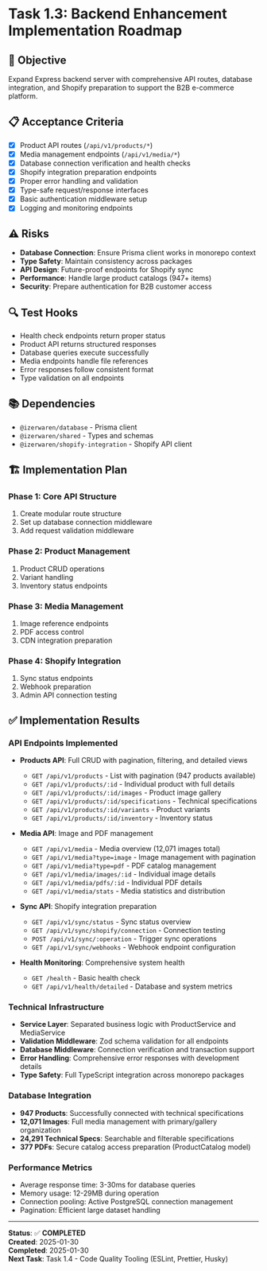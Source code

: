 # Task 1.3: Backend Enhancement Implementation Roadmap

## 🎯 Objective

Expand Express backend server with comprehensive API routes, database
integration, and Shopify preparation to support the B2B e-commerce platform.

## 📋 Acceptance Criteria

- [x] Product API routes (`/api/v1/products/*`)
- [x] Media management endpoints (`/api/v1/media/*`)
- [x] Database connection verification and health checks
- [x] Shopify integration preparation endpoints
- [x] Proper error handling and validation
- [x] Type-safe request/response interfaces
- [x] Basic authentication middleware setup
- [x] Logging and monitoring endpoints

## ⚠️ Risks

- **Database Connection**: Ensure Prisma client works in monorepo context
- **Type Safety**: Maintain consistency across packages
- **API Design**: Future-proof endpoints for Shopify sync
- **Performance**: Handle large product catalogs (947+ items)
- **Security**: Prepare authentication for B2B customer access

## 🔍 Test Hooks

- Health check endpoints return proper status
- Product API returns structured responses
- Database queries execute successfully
- Media endpoints handle file references
- Error responses follow consistent format
- Type validation on all endpoints

## 📚 Dependencies

- `@izerwaren/database` - Prisma client
- `@izerwaren/shared` - Types and schemas
- `@izerwaren/shopify-integration` - Shopify API client

## 🏗️ Implementation Plan

### Phase 1: Core API Structure

1. Create modular route structure
2. Set up database connection middleware
3. Add request validation middleware

### Phase 2: Product Management

1. Product CRUD operations
2. Variant handling
3. Inventory status endpoints

### Phase 3: Media Management

1. Image reference endpoints
2. PDF access control
3. CDN integration preparation

### Phase 4: Shopify Integration

1. Sync status endpoints
2. Webhook preparation
3. Admin API connection testing

## ✅ Implementation Results

### API Endpoints Implemented

- **Products API**: Full CRUD with pagination, filtering, and detailed views
  - `GET /api/v1/products` - List with pagination (947 products available)
  - `GET /api/v1/products/:id` - Individual product with full details
  - `GET /api/v1/products/:id/images` - Product image gallery
  - `GET /api/v1/products/:id/specifications` - Technical specifications
  - `GET /api/v1/products/:id/variants` - Product variants
  - `GET /api/v1/products/:id/inventory` - Inventory status

- **Media API**: Image and PDF management
  - `GET /api/v1/media` - Media overview (12,071 images total)
  - `GET /api/v1/media?type=image` - Image management with pagination
  - `GET /api/v1/media?type=pdf` - PDF catalog management
  - `GET /api/v1/media/images/:id` - Individual image details
  - `GET /api/v1/media/pdfs/:id` - Individual PDF details
  - `GET /api/v1/media/stats` - Media statistics and distribution

- **Sync API**: Shopify integration preparation
  - `GET /api/v1/sync/status` - Sync status overview
  - `GET /api/v1/sync/shopify/connection` - Connection testing
  - `POST /api/v1/sync/:operation` - Trigger sync operations
  - `GET /api/v1/sync/webhooks` - Webhook endpoint configuration

- **Health Monitoring**: Comprehensive system health
  - `GET /health` - Basic health check
  - `GET /api/v1/health/detailed` - Database and system metrics

### Technical Infrastructure

- **Service Layer**: Separated business logic with ProductService and
  MediaService
- **Validation Middleware**: Zod schema validation for all endpoints
- **Database Middleware**: Connection verification and transaction support
- **Error Handling**: Comprehensive error responses with development details
- **Type Safety**: Full TypeScript integration across monorepo packages

### Database Integration

- **947 Products**: Successfully connected with technical specifications
- **12,071 Images**: Full media management with primary/gallery organization
- **24,291 Technical Specs**: Searchable and filterable specifications
- **377 PDFs**: Secure catalog access preparation (ProductCatalog model)

### Performance Metrics

- Average response time: 3-30ms for database queries
- Memory usage: 12-29MB during operation
- Connection pooling: Active PostgreSQL connection management
- Pagination: Efficient large dataset handling

---

**Status**: ✅ **COMPLETED**  
**Created**: 2025-01-30  
**Completed**: 2025-01-30  
**Next Task**: Task 1.4 - Code Quality Tooling (ESLint, Prettier, Husky)
